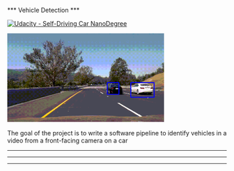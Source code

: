 *** Vehicle Detection ***

[![Udacity - Self-Driving Car NanoDegree](https://s3.amazonaws.com/udacity-sdc/github/shield-carnd.svg)](http://www.udacity.com/drive)

<img src="demo/demo.gif" width="360" alt="original Image" />

The goal of the project is to write a software pipeline to identify vehicles in a video from a front-facing camera on a car

---


---


---
